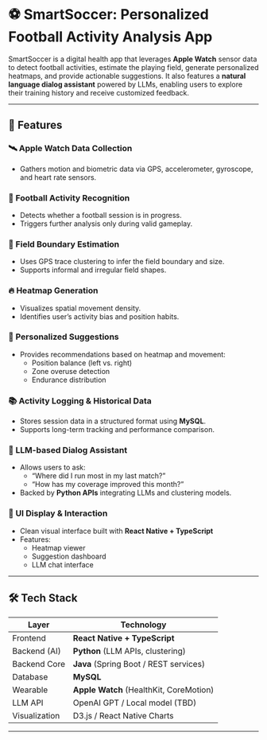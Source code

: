 # ⚽ SmartSoccer: Personalized Football Activity Analysis App

SmartSoccer is a digital health app that leverages **Apple Watch** sensor data to detect football activities, estimate the playing field, generate personalized heatmaps, and provide actionable suggestions. It also features a **natural language dialog assistant** powered by LLMs, enabling users to explore their training history and receive customized feedback.

---

## 📌 Features

### 🛰️ Apple Watch Data Collection
- Gathers motion and biometric data via GPS, accelerometer, gyroscope, and heart rate sensors.

### 🧠 Football Activity Recognition
- Detects whether a football session is in progress.
- Triggers further analysis only during valid gameplay.

### 📏 Field Boundary Estimation
- Uses GPS trace clustering to infer the field boundary and size.
- Supports informal and irregular field shapes.

### 🔥 Heatmap Generation
- Visualizes spatial movement density.
- Identifies user’s activity bias and position habits.

### 📝 Personalized Suggestions
- Provides recommendations based on heatmap and movement:
  - Position balance (left vs. right)
  - Zone overuse detection
  - Endurance distribution

### 📚 Activity Logging & Historical Data
- Stores session data in a structured format using **MySQL**.
- Supports long-term tracking and performance comparison.

### 💬 LLM-based Dialog Assistant
- Allows users to ask:
  - “Where did I run most in my last match?”
  - “How has my coverage improved this month?”
- Backed by **Python APIs** integrating LLMs and clustering models.

### 🎨 UI Display & Interaction
- Clean visual interface built with **React Native + TypeScript**
- Features:
  - Heatmap viewer
  - Suggestion dashboard
  - LLM chat interface

---

## 🛠️ Tech Stack

| Layer        | Technology                              |
|--------------|------------------------------------------|
| Frontend     | **React Native + TypeScript**            |
| Backend (AI) | **Python** (LLM APIs, clustering)        |
| Backend Core | **Java** (Spring Boot / REST services)   |
| Database     | **MySQL**                                |
| Wearable     | **Apple Watch** (HealthKit, CoreMotion)  |
| LLM API      | OpenAI GPT / Local model (TBD)           |
| Visualization| D3.js / React Native Charts              |

---
